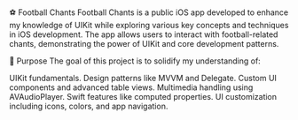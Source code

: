 ⚽ Football Chants
Football Chants is a public iOS app developed to enhance my knowledge of UIKit while exploring various key concepts and techniques in iOS development.
The app allows users to interact with football-related chants, demonstrating the power of UIKit and core development patterns. 

🎯 Purpose
The goal of this project is to solidify my understanding of:

UIKit fundamentals.
Design patterns like MVVM and Delegate.
Custom UI components and advanced table views.
Multimedia handling using AVAudioPlayer.
Swift features like computed properties.
UI customization including icons, colors, and app navigation.
